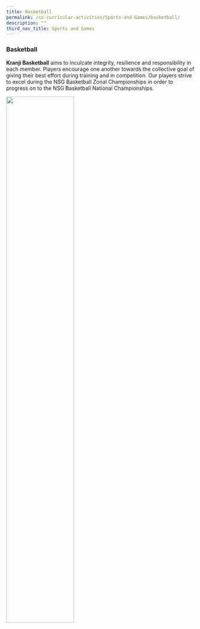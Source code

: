```yaml
---
title: Basketball
permalink: /co-curricular-activities/Sports-and-Games/basketball/
description: ""
third_nav_title: Sports and Games
---
```

### Basketball

**Kranji Basketball** aims to inculcate integrity, resilience and responsibility in each member. Players encourage one another towards the collective goal of giving their best effort during training and in competition. Our players strive to excel during the NSG Basketball Zonal Championships in order to progress on to the NSG Basketball National Championships.

<img src="/images/bb.gif" 
     style="width:60%">